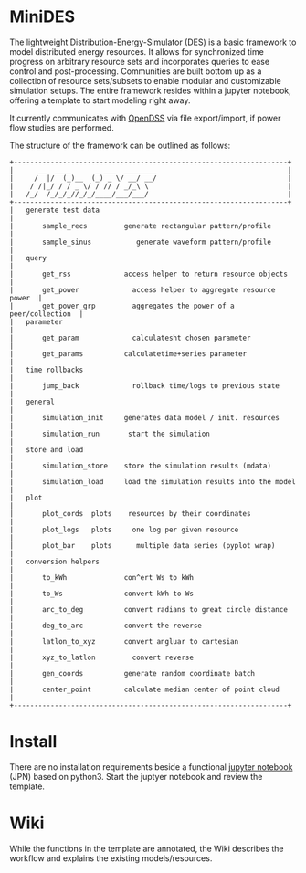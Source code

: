 # MiniDES

The lightweight Distribution-Energy-Simulator (DES) is a basic framework to model distributed energy resources. It allows for synchronized time
progress on arbitrary resource sets and incorporates queries to ease control and
post-processing. Communities are built bottom up as a collection of resource sets/subsets to enable modular and customizable simulation setups. The entire framework resides within a jupyter notebook, offering a template to start modeling right away.

It currently communicates with [OpenDSS](https://sourceforge.net/projects/electricdss/) via file export/import, if power flow studies are performed.

The structure of the framework can be outlined as follows:
```
+-------------------------------------------------------------------+
|      __  ____      _ ___  ________                                |
|     /  |/  (_)__  (_) _ \/ __/ __/                                |
|    / /|_/ / / _ \/ / // / _/_\ \                                  |
|   /_/  /_/_/_//_/_/____/___/___/                                  |
+-------------------------------------------------------------------+
|	generate test data                                                |
|  		sample_recs	        generate rectangular pattern/profile       |
|  		sample_sinus	       generate waveform pattern/profile          |
|	query                                                             |
|  		get_rss	            access helper to return resource objects   |
|  		get_power	          access helper to aggregate resource power  |
|  		get_power_grp	      aggregates the power of a peer/collection  |
|	parameter                                                         |
|  		get_param	          calculatesht chosen parameter              |
|  		get_params          calculatetime+series parameter             |
|	time rollbacks                                                    |
|	  	jump_back	          rollback time/logs to previous state       |
|	general                                                           |
|	  	simulation_init	    generates data model / init. resources     |
|	  	simulation_run	     start the simulation                       |
|	store and load                                                    |
|  		simulation_store    store the simulation results (mdata)       |
|  		simulation_load	    load the simulation results into the model |
|	plot                                                              |
|  		plot_cords	plots    resources by their coordinates             |
|  		plot_logs	plots     one log per given resource                 |
|  		plot_bar	plots      multiple data series (pyplot wrap)         |
|	conversion helpers                                                |
|  		to_kWh              con^ert Ws to kWh                          |
|  		to_Ws               convert kWh to Ws                          |
|  		arc_to_deg          convert radians to great circle distance   |
|  		deg_to_arc          convert the reverse                        |
|  		latlon_to_xyz       convert angluar to cartesian               |
|  		xyz_to_latlon	      convert reverse                            |
|  		gen_coords          generate random coordinate batch           |
|  		center_point        calculate median center of point cloud     |
+-------------------------------------------------------------------+

```

# Install

There are no installation requirements beside a functional [jupyter notebook](https://jupyter-notebook.readthedocs.io/en/stable/
) (JPN) based on python3. Start the juptyer notebook and review the template.

# Wiki

While the functions in the template are annotated, the Wiki describes the workflow and explains the existing models/resources.
